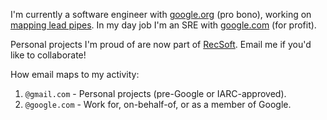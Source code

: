 I'm currently a software engineer with [google.org](https://google.org) (pro bono), working on [mapping lead pipes](https://github.com/BlueConduit/open-data-platform). In my day job I'm an SRE with [google.com](https://google.com) (for profit).

Personal projects I'm proud of are now part of [RecSoft](https://github.com/rec-soft). Email me if you'd like to collaborate!

How email maps to my activity:

1. `@gmail.com` - Personal projects (pre-Google or IARC-approved).
2. `@google.com` - Work for, on-behalf-of, or as a member of Google.
